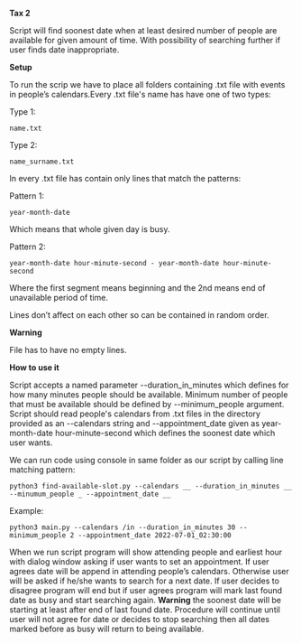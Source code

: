 **Tax 2**

Script will find soonest date when at least desired number of people are available for given amount of time. With possibility of searching further if user finds date inappropriate.

**Setup**

To run the scrip we have to place all folders containing .txt file with events in people’s calendars.Every .txt file's name has have one of two types:

Type 1:

	name.txt

Type 2:

	name_surname.txt

In every .txt file has contain only lines that match the patterns:

Pattern 1:

	year-month-date

Which means that whole given day is busy.
	
Pattern 2:

	year-month-date hour-minute-second - year-month-date hour-minute-second

Where the first segment means beginning and the 2nd means end of unavailable period of time.

Lines don’t affect on each other so can be contained in random order.

**Warning**

File has to have no empty lines.

**How to use it**

Script accepts a named parameter --duration_in_minutes which defines for how many minutes people should be available.  Minimum number of people that must be available
should be defined by --minimum_people argument.  Script should read people's calendars from .txt files in the directory provided as an --calendars string and --appointment_date given as year-month-date hour-minute-second which  defines the soonest date which user wants.

We can run code using console in same folder as our script by calling line matching pattern:

	python3 find-available-slot.py --calendars __ --duration_in_minutes __ --minumum_people _ --appointment_date __

Example:

	python3 main.py --calendars /in --duration_in_minutes 30 --minimum_people 2 --appointment_date 2022-07-01_02:30:00
	
When we run script program will show attending people and earliest hour with dialog window asking if user wants to set an  appointment. If user agrees date will be append in attending people’s calendars. Otherwise user will be asked if he/she wants to search for a next date. If user decides to disagree program will end but if user agrees program will mark last found date as busy and start searching again. **Warning** the soonest date will be starting at least after end of last found date. Procedure will continue until user will not agree for date or decides to stop searching then all dates marked before as busy will return to being available.


